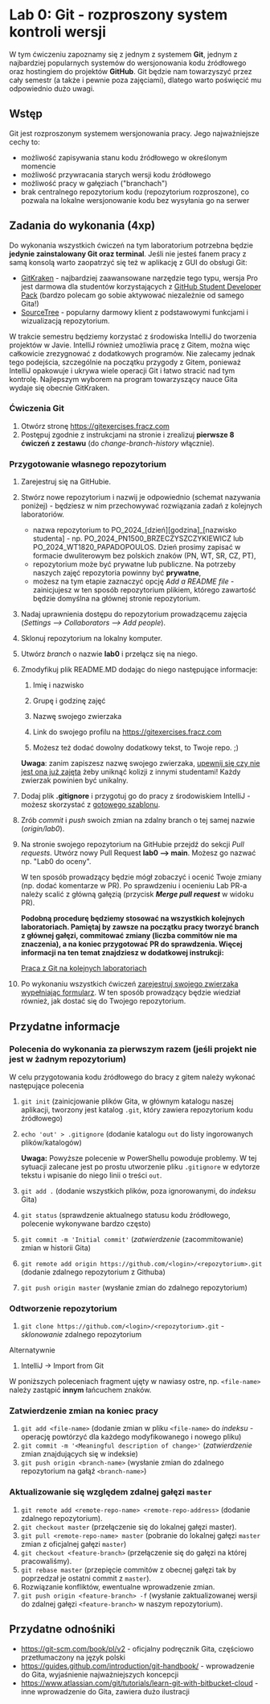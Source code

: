 # Lab 0: Git - rozproszony system kontroli wersji

W tym ćwiczeniu zapoznamy się z jednym z systemem **Git**, jednym z najbardziej popularnych systemów do wersjonowania kodu źródłowego
oraz hostingiem do projektów **GitHub**. Git będzie nam towarzyszyć przez cały semestr (a także i pewnie poza zajęciami), dlatego warto poświęcić mu odpowiednio dużo uwagi.

## Wstęp

Git jest rozproszonym systemem wersjonowania pracy. Jego najważniejsze cechy to:

* możliwość zapisywania stanu kodu źródłowego w określonym momencie
* możliwość przywracania starych wersji kodu źródłowego
* możliwość pracy w gałęziach ("branchach")
* brak centralnego repozytorium kodu (repozytorium rozproszone), co pozwala na lokalne wersjonowanie kodu bez wysyłania go na serwer

## Zadania do wykonania (4xp)

Do wykonania wszystkich ćwiczeń na tym laboratorium potrzebna będzie **jedynie zainstalowany Git oraz terminal**. Jeśli nie jesteś fanem pracy z samą konsolą warto zaopatrzyć się też w aplikację z GUI do obsługi Git:

- [GitKraken](https://www.gitkraken.com) - najbardziej zaawansowane narzędzie tego typu, wersja Pro jest darmowa dla studentów korzystających z [GitHub Student Developer Pack](https://education.github.com/pack) (bardzo polecam go sobie aktywować niezależnie od samego Gita!)
- [SourceTree](https://www.sourcetreeapp.com) - popularny darmowy klient z podstawowymi funkcjami i wizualizacją repozytorium.

W trakcie semestru będziemy korzystać z środowiska IntelliJ do tworzenia projektów w Javie. IntelliJ również umożliwia pracę z Gitem, można więc całkowicie zrezygnować z dodatkowych programów. Nie zalecamy jednak tego podejścia, szczególnie na początku przygody z Gitem, ponieważ IntelliJ opakowuje i ukrywa wiele operacji Git i łatwo stracić nad tym kontrolę. Najlepszym wyborem na program towarzyszący nauce Gita wydaje się obecnie GitKraken. 

### Ćwiczenia Git

1. Otwórz stronę https://gitexercises.fracz.com 
2. Postępuj zgodnie z instrukcjami na stronie i zrealizuj **pierwsze 8 ćwiczeń z zestawu** (do *change-branch-history* włącznie).

### Przygotowanie własnego repozytorium

1. Zarejestruj się na GitHubie.

2. Stwórz nowe repozytorium i nazwij je odpowiednio (schemat nazywania poniżej) - będziesz w nim przechowywać rozwiązania zadań z kolejnych laboratoriów.

   * nazwa repozytorium to PO_2024_[dzień][godzina]_[nazwisko studenta] - np. PO_2024_PN1500_BRZECZYSZCZYKIEWICZ lub PO_2024_WT1820_PAPADOPOULOS. Dzień prosimy zapisać w formacie dwuliterowym bez polskich znaków (PN, WT, SR, CZ, PT),
   * repozytorium może być prywatne lub publiczne. Na potrzeby naszych zajęć repozytoria powinny być **prywatne**,
   * możesz na tym etapie zaznaczyć opcję *Add a README file* - zainicjujesz w ten sposób repozytorium plikiem, którego zawartość będzie domyślna na głównej stronie repozytorium.

3. Nadaj uprawnienia dostępu do repozytorium prowadzącemu zajęcia (*Settings --> Collaborators --> Add people*).

4. Sklonuj repozytorium na lokalny komputer.

5. Utwórz *branch* o nazwie **lab0** i przełącz się na niego.

6. Zmodyfikuj plik README.MD dodając do niego następujące informacje:

   1. Imię i nazwisko

   2. Grupę i godzinę zajęć

   3. Nazwę swojego zwierzaka

   4. Link do swojego profilu na https://gitexercises.fracz.com

   5. Możesz też dodać dowolny dodatkowy tekst, to Twoje repo. ;)

   **Uwaga**: zanim zapiszesz nazwę swojego zwierzaka, [upewnij się czy nie jest ona już zajęta](https://aghedupl-my.sharepoint.com/:x:/g/personal/miidzik_agh_edu_pl/EbRk-hL6hWJKnESfA3NMlVEBJi-fSMmz-Z9pIOwQ7tpdkg?e=GwTsDz) żeby uniknąć kolizji z innymi studentami! Każdy zwierzak powinien być unikalny.

7. Dodaj plik **.gitignore** i przygotuj go do pracy z środowiskiem IntelliJ - możesz skorzystać z [gotowego szablonu](https://github.com/github/gitignore/blob/main/Global/JetBrains.gitignore).

8. Zrób *commit* i *push* swoich zmian na zdalny branch o tej samej nazwie (*origin/lab0*).

9. Na stronie swojego repozytorium na GitHubie przejdź do sekcji *Pull requests*. Utwórz nowy Pull Request **lab0 --> main**. Możesz go nazwać np. "Lab0 do oceny". 

   W ten sposób prowadzący będzie mógł zobaczyć i ocenić Twoje zmiany (np. dodać komentarze w PR). Po sprawdzeniu i ocenieniu Lab PR-a należy scalić z główną gałęzią (przycisk ***Merge pull request*** w widoku PR). 

   **Podobną procedurę będziemy stosować na wszystkich kolejnych laboratoriach. Pamiętaj by zawsze na początku pracy tworzyć branch z głównej gałęzi, commitować zmiany (liczba commitów nie ma znaczenia), a na koniec przygotować PR do sprawdzenia. Więcej informacji na ten temat znajdziesz w dodatkowej instrukcji:**
   
   [Praca z Git na kolejnych laboratoriach](git_workflow_tutorial.md)
   
10. Po wykonaniu wszystkich ćwiczeń [zarejestruj swojego zwierzaka wypełniając formularz](https://forms.office.com/Pages/ResponsePage.aspx?id=PwOxgOAhgkq7wPBf3M07yF6m9cn7cIlCm9fFlCH8KDJUMzdIU0NaTzUyTkFLME5TUzBCVFJRUDVJUi4u). W ten sposób prowadzący będzie wiedział również, jak dostać się do Twojego repozytorium.
   

## Przydatne informacje

### Polecenia do wykonania za pierwszym razem (jeśli projekt nie jest w żadnym repozytorium)

W celu przygotowania kodu źródłowego do bracy z gitem należy wykonać następujące polecenia

1. `git init` (zainicjowanie plików Gita, w głównym katalogu naszej aplikacji, tworzony jest katalog `.git`, który
   zawiera repozytorium kodu źródłowego)
   
2. `echo 'out' > .gitignore` (dodanie katalogu `out` do listy ingorowanych plików/katalogów)

   **Uwaga:** Powyższe polecenie w PowerShellu powoduje problemy. W tej sytuacji zalecane jest po prostu utworzenie pliku
   `.gitignore` w edytorze tekstu i wpisanie do niego linii o treści `out`.

3. `git add .` (dodanie wszystkich plików, poza ignorowanymi, do *indeksu* Gita)

4. `git status` (sprawdzenie aktualnego statusu kodu źródłowego, polecenie wykonywane bardzo często)

5. `git commit -m 'Initial commit'` (*zatwierdzenie* (zacommitowanie) zmian w historii Gita)

6. `git remote add origin https://github.com/<login>/<repozytorium>.git` (dodanie zdalnego repozytorium z Githuba)

9. `git push origin master` (wysłanie zmian do zdalnego repozytorium)

### Odtworzenie repozytorium

1. `git clone https://github.com/<login>/<repozytorium>.git` - *sklonowanie* zdalnego repozytorium

Alternatywnie

1. IntelliJ -> Import from Git

W poniższych poleceniach fragment ujęty w nawiasy ostre, np. `<file-name>` należy zastąpić **innym** łańcuchem znaków.

### Zatwierdzenie zmian na koniec pracy

1. `git add <file-name>` (dodanie zmian w pliku `<file-name>` do *indeksu* - operację powtórzyć dla każdego modyfikowanego i nowego pliku)
2. `git commit -m '<Meaningful description of change>'` (*zatwierdzenie* zmian znajdujących się w indeksie)
3. `git push origin <branch-name>` (wysłanie zmian do zdalnego repozytorium na gałąź `<branch-name>`)


### Aktualizowanie się względem zdalnej gałęzi `master`

1. `git remote add <remote-repo-name> <remote-repo-address>` (dodanie zdalnego repozytorium).
2. `git checkout master` (przełączenie się do lokalnej gałęzi master).
3. `git pull <remote-repo-name> master` (pobranie do lokalnej gałęzi `master` zmian z oficjalnej gałęzi `master`)
4. `git checkout <feature-branch>` (przełączenie się do gałęzi na której pracowaliśmy).
5. `git rebase master` (przepięcie commitów z obecnej gałęzi tak by poprzedzał je ostatni commit z `master`).
6. Rozwiązanie konfliktów, ewentualne wprowadzenie zmian.
7. `git push origin <feature-branch> -f` (wysłanie zaktualizowanej wersji do zdalnej gałęzi `<feature-branch>` w naszym
   repozytorium).


## Przydatne odnośniki

* https://git-scm.com/book/pl/v2 - oficjalny podręcznik Gita, częściowo przetłumaczony na język polski
* https://guides.github.com/introduction/git-handbook/ - wprowadzenie do Gita, wyjaśnienie najważniejszych koncepcji
* https://www.atlassian.com/git/tutorials/learn-git-with-bitbucket-cloud - inne wprowadzenie do Gita, zawiera dużo
  ilustracji
